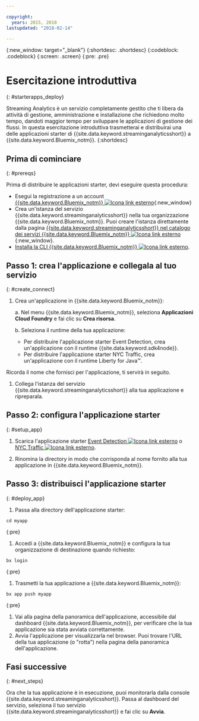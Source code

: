```yaml
---

copyright:
  years: 2015, 2018
lastupdated: "2018-02-14"

---
```


<!-- Attribute definitions -->
{:new_window: target="_blank"}
{:shortdesc: .shortdesc}
{:codeblock: .codeblock}
{:screen: .screen}
{:pre: .pre}

# Esercitazione introduttiva
{: #starterapps_deploy}

Streaming Analytics è un servizio completamente gestito che ti libera da attività di gestione, amministrazione e installazione che richiedono molto tempo, dandoti maggior tempo per sviluppare le applicazioni di gestione dei flussi. In questa esercitazione introduttiva trasmetterai e distribuirai una delle applicazioni starter di {{site.data.keyword.streaminganalyticsshort}} a {{site.data.keyword.Bluemix_notm}}.
{:shortdesc}


## Prima di cominciare
{: #prereqs}

Prima di distribuire le applicazioni starter, devi eseguire questa procedura:

* Esegui la registrazione a un account [{{site.data.keyword.Bluemix_notm}} ![Icona link esterno](../../icons/launch-glyph.svg "Icona link esterno")](https://console.{DomainName}/registration){:new_window}
* Crea un'istanza del servizio {{site.data.keyword.streaminganalyticsshort}} nella tua organizzazione {{site.data.keyword.Bluemix_notm}}. Puoi creare l'istanza direttamente dalla pagina [{{site.data.keyword.streaminganalyticsshort}} nel catalogo dei servizi {{site.data.keyword.Bluemix_notm}} ![Icona link esterno](../../icons/launch-glyph.svg "Icona link esterno")](https://console.{DomainName}/catalog/services/streaming-analytics/){:new_window}.  
* [Installa la CLI {{site.data.keyword.Bluemix_notm}} ![Icona link esterno](../../icons/launch-glyph.svg "Icona link esterno")](https://console.stage1.bluemix.net/docs/cloud-platform/cli/reference/bluemix_cli/download_cli.html#download_install).



## Passo 1: crea l'applicazione e collegala al tuo servizio
{: #create_connect}

1. Crea un'applicazione in {{site.data.keyword.Bluemix_notm}}:

    a. Nel menu {{site.data.keyword.Bluemix_notm}}, seleziona **Applicazioni Cloud Foundry** e fai clic su **Crea risorsa**.

    b. Seleziona il runtime della tua applicazione:
  	* Per distribuire l'applicazione starter Event Detection, crea un'applicazione con il runtime {{site.data.keyword.sdk4node}}.
  	* Per distribuire l'applicazione starter NYC Traffic, crea un'applicazione con il runtime Liberty for
Java™.

  Ricorda il nome che fornisci per l'applicazione, ti servirà in seguito.
1. Collega l'istanza del servizio {{site.data.keyword.streaminganalyticsshort}} alla tua applicazione e ripreparala.

## Passo 2: configura l'applicazione starter
{: #setup_app}

1. Scarica l'applicazione starter [Event Detection ![Icona link esterno](../../icons/launch-glyph.svg "Icona link esterno")](https://streams-github-samples.mybluemix.net/?get=QuickStart/EventDetection) o [NYC Traffic ![Icona link esterno](../../icons/launch-glyph.svg "Icona link esterno")](https://streams-github-samples.mybluemix.net/?get=QuickStart/NYCTraffic).

1. Rinomina la directory in modo che corrisponda al nome fornito alla tua applicazione in {{site.data.keyword.Bluemix_notm}}.

## Passo 3: distribuisci l'applicazione starter
{: #deploy_app}

1. Passa alla directory dell'applicazione starter:
  <pre><code>cd myapp</code></pre>
  {:pre}

1. Accedi a {{site.data.keyword.Bluemix_notm}} e configura
la tua organizzazione di destinazione quando richiesto:
  <pre><code>bx login</code></pre>
  {:pre}

1. Trasmetti la tua applicazione a {{site.data.keyword.Bluemix_notm}}:
  <pre><code>bx app push myapp</code></pre>
  {:pre}

1. Vai alla pagina della panoramica dell'applicazione, accessibile dal dashboard
{{site.data.keyword.Bluemix_notm}}, per verificare che la tua applicazione
sia stata avviata correttamente.
1. Avvia l'applicazione per visualizzarla nel browser. Puoi trovare l'URL della tua applicazione (o
"rotta") nella pagina della panoramica dell'applicazione.

## Fasi successive
{: #next_steps}

Ora che la tua applicazione è in esecuzione, puoi monitorarla dalla console {{site.data.keyword.streaminganalyticsshort}}. Passa al dashboard del servizio, seleziona il tuo servizio {{site.data.keyword.streaminganalyticsshort}} e fai clic su **Avvia**.
